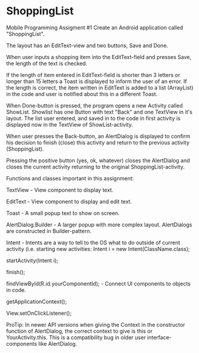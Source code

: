 # ShoppingList
Mobile Programming Assigment #1
Create an Android application called "ShoppingList".

The layout has an EditText-view and two buttons, Save and Done.

When user inputs a shopping item into the EditText-field and presses Save, the length of the text is checked.

If the length of item entered in EditText-field is shorter than 3 letters or longer than 15 letters a Toast is displayed to inform the user of an error. If the length is correct, the item written in EditText is added to a list (ArrayList) in the code and user is notified about this in a different Toast.

When Done-button is pressed, the program opens a new Activity called ShowList. Showlist has one Button with text "Back" and one TextView in it's layout. The list user entered, and saved in to the code in first activity is displayed now in the TextView of ShowList-activity.

When user presses the Back-button, an AlertDialog is displayed to confirm his decision to finish (close) this activity and return to the previous activity (ShoppingList).

Pressing the positive button (yes, ok, whatever) closes the AlertDialog and closes the current activity returning to the original ShoppingList-activity.

Functions and classes important in this assignment:

TextView - View component to display text.

EditText - View component to display and edit text.

Toast - A small popup text to show on screen.

AlertDialog.Builder - A larger popup with more complex layout. AlertDialogs are constructed in Builder-pattern.

Intent - Intents are a way to tell to the OS what to do outside of current activity (i.e. starting new activities: Intent i = new Intent(ClassName.class);

startActivity(Intent i);

finish();

findViewById(R.id.yourComponentId);  - Connect UI components to objects in code.

getApplicationContext();

View.setOnClickListener();

ProTip: In newer API versions when giving the Context in the constructor function of AlertDialog, the correct context to give is this or YourActivity.this. This is a compatibility bug in older user interface-components like AlertDialog.
